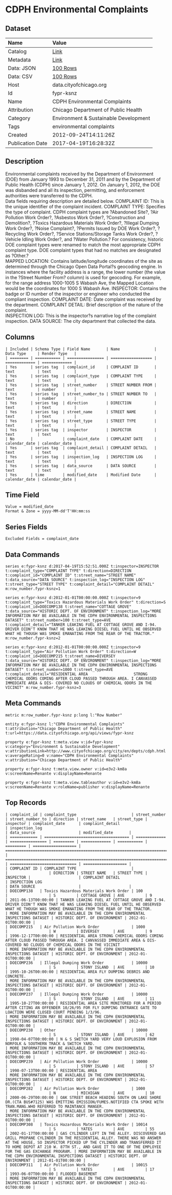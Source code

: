 # CDPH Environmental Complaints

## Dataset

| Name | Value |
| :--- | :---- |
| Catalog | [Link](https://catalog.data.gov/dataset/cdph-environmental-complaints-3f9e3) |
| Metadata | [Link](https://data.cityofchicago.org/api/views/fypr-ksnz) |
| Data: JSON | [100 Rows](https://data.cityofchicago.org/api/views/fypr-ksnz/rows.json?max_rows=100) |
| Data: CSV | [100 Rows](https://data.cityofchicago.org/api/views/fypr-ksnz/rows.csv?max_rows=100) |
| Host | data.cityofchicago.org |
| Id | fypr-ksnz |
| Name | CDPH Environmental Complaints |
| Attribution | Chicago Department of Public Health |
| Category | Environment & Sustainable Development |
| Tags | environmental complaints |
| Created | 2012-09-24T14:11:26Z |
| Publication Date | 2017-04-19T16:28:32Z |

## Description

Environmental complaints received by the Department of Environment (DOE) from January 1993 to December 31, 2011 and by the Department of Public Health (CDPH) since January 1, 2012. On January 1, 2012, the DOE was disbanded and all its inspection, permitting, and enforcement authorities were transferred to the CDPH.   
Data fields requiring description are detailed below. 
COMPLAINT ID:  This is the unique identifier of the complaint incident. 
COMPLAINT TYPE: Specifies the type of complaint. CDPH complaint types are  ?Abandoned Site?, ?Air Pollution Work Order?, ?Asbestos Work Order?, ?Construction and Demolition?, ?Toxics Hazardous Materials Work Order?, ?Illegal Dumping Work Order?, ?Noise Complaint?, ?Permits Issued by DOE Work Order?, ?Recycling Work Order?, ?Service Stations/Storage Tanks Work Order?, ?Vehicle Idling Work Order?, and ?Water Pollution.? For consistency, historic DOE complaint types were renamed to match the most appropriate CDPH complaint type. DOE complaint types that had no matches are designated as ?Other.?  
MAPPED LOCATION: Contains latitude/longitude coordinates of the site as determined through the Chicago Open Data Portal?s geocoding engine. In instances where the facility address is a range, the lower number (the value in the ?Street Number From? column) is used for geocoding. For example, for the range address 1000-1005 S Wabash Ave, the Mapped Location would be the coordinates for 1000 S Wabash Ave. 
 INSPECTOR: Contains the badge or ID number of the inspector or engineer who conducted the compliant inspection. 
COMPLAINT DATE: Date complaint was received by the department. 
COMPLAINT DETAIL: Brief description of the nature of the complaint.  
INSPECTION LOG: This is the inspector?s narrative log of the complaint inspection.
DATA SOURCE: The city department that collected the data.

## Columns

```ls
| Included | Schema Type | Field Name       | Name               | Data Type     | Render Type   |
| ======== | =========== | ================ | ================== | ============= | ============= |
| Yes      | series tag  | complaint_id     | COMPLAINT ID       | text          | text          |
| Yes      | series tag  | complaint_type   | COMPLAINT TYPE     | text          | text          |
| Yes      | series tag  | street_number    | STREET NUMBER FROM | text          | number        |
| Yes      | series tag  | street_number_to | STREET NUMBER TO   | text          | number        |
| Yes      | series tag  | direction        | DIRECTION          | text          | text          |
| Yes      | series tag  | street_name      | STREET NAME        | text          | text          |
| Yes      | series tag  | street_type      | STREET TYPE        | text          | text          |
| Yes      | series tag  | inspector        | INSPECTOR          | text          | text          |
| No       |             | complaint_date   | COMPLAINT DATE     | calendar_date | calendar_date |
| Yes      | series tag  | complaint_detail | COMPLAINT DETAIL   | text          | text          |
| Yes      | series tag  | inspection_log   | INSPECTION LOG     | text          | text          |
| Yes      | series tag  | data_source      | DATA SOURCE        | text          | text          |
| Yes      | time        | modified_date    | Modified Date      | calendar_date | calendar_date |
```

## Time Field

```ls
Value = modified_date
Format & Zone = yyyy-MM-dd'T'HH:mm:ss
```

## Series Fields

```ls
Excluded Fields = complaint_date
```

## Data Commands

```ls
series e:fypr-ksnz d:2017-04-19T15:52:51.000Z t:inspector=INSPECTOR t:complaint_type="COMPLAINT TYPE" t:direction=DIRECTION t:complaint_id="COMPLAINT ID" t:street_name="STREET NAME" t:data_source="DATA SOURCE" t:inspection_log="INSPECTION LOG" t:street_type="STREET TYPE" t:complaint_detail="COMPLAINT DETAIL" m:row_number.fypr-ksnz=1

series e:fypr-ksnz d:2012-01-01T00:00:00.000Z t:inspector=9 t:complaint_type="Toxics Hazardous Materials Work Order" t:direction=S t:complaint_id=DOECOMP138 t:street_name="COTTAGE GROVE" t:data_source="HISTORIC DEPT. OF ENVIRONMENT" t:inspection_log="MORE INFORMATION MAY BE AVAILABLE IN THE CDPH ENVIRONMENTAL INSPECTIONS DATASET" t:street_number=100 t:street_type=AVE t:complaint_detail="TANKER LEAKING FUEL AT COTTAGE GROVE AND I-94. DRIVER DIDN'T KNOW THAT HE WAS LEAKING DIESEL FUEL UNTIL HE OBSERVED WHAT HE THOUGH WAS SMOKE EMANATING FROM THE REAR OF THE TRACTOR." m:row_number.fypr-ksnz=2

series e:fypr-ksnz d:2012-01-01T00:00:00.000Z t:inspector=9 t:complaint_type="Air Pollution Work Order" t:direction=W t:complaint_id=DOECOMP215 t:street_name=DIVERSEY t:data_source="HISTORIC DEPT. OF ENVIRONMENT" t:inspection_log="MORE INFORMATION MAY BE AVAILABLE IN THE CDPH ENVIRONMENTAL INSPECTIONS DATASET" t:street_number=1000 t:street_type=AVE t:complaint_detail="RESIDENTIAL AREA                    STRONG CHEMICAL ODORS COMING AFTER CLOUD PASSED THROUGH AREA. I CANVASSED IMMEDIATE AREA & DIS- COVERED NO CLOUDS OF CHEMICAL ODORS IN THE VICINIT" m:row_number.fypr-ksnz=3
```

## Meta Commands

```ls
metric m:row_number.fypr-ksnz p:long l:"Row Number"

entity e:fypr-ksnz l:"CDPH Environmental Complaints" t:attribution="Chicago Department of Public Health" t:url=https://data.cityofchicago.org/api/views/fypr-ksnz

property e:fypr-ksnz t:meta.view v:id=fypr-ksnz v:category="Environment & Sustainable Development" v:attributionLink=http://www.cityofchicago.org/city/en/depts/cdph.html v:averageRating=0 v:name="CDPH Environmental Complaints" v:attribution="Chicago Department of Public Health"

property e:fypr-ksnz t:meta.view.owner v:id=e3v2-km8a v:screenName=Renante v:displayName=Renante

property e:fypr-ksnz t:meta.view.tableauthor v:id=e3v2-km8a v:screenName=Renante v:roleName=publisher v:displayName=Renante
```

## Top Records

```ls
| complaint_id | complaint_type                        | street_number | street_number_to | direction | street_name   | street_type | inspector | complaint_date      | complaint_detail                                                                                                                                                                                                                                                                            | inspection_log                                                                  | data_source                   | modified_date       | 
| ============ | ===================================== | ============= | ================ | ========= | ============= | =========== | ========= | =================== | =========================================================================================================================================================================================================================================================================================== | =============================================================================== | ============================= | =================== | 
| COMPLAINT ID | COMPLAINT TYPE                        |               |                  | DIRECTION | STREET NAME   | STREET TYPE | INSPECTOR |                     | COMPLAINT DETAIL                                                                                                                                                                                                                                                                            | INSPECTION LOG                                                                  | DATA SOURCE                   |                     | 
| DOECOMP138   | Toxics Hazardous Materials Work Order | 100           |                  | S         | COTTAGE GROVE | AVE         | 9         | 2011-06-13T00:00:00 | TANKER LEAKING FUEL AT COTTAGE GROVE AND I-94. DRIVER DIDN'T KNOW THAT HE WAS LEAKING DIESEL FUEL UNTIL HE OBSERVED WHAT HE THOUGH WAS SMOKE EMANATING FROM THE REAR OF THE TRACTOR.                                                                                                        | MORE INFORMATION MAY BE AVAILABLE IN THE CDPH ENVIRONMENTAL INSPECTIONS DATASET | HISTORIC DEPT. OF ENVIRONMENT | 2012-01-01T00:00:00 | 
| DOECOMP215   | Air Pollution Work Order              | 1000          |                  | W         | DIVERSEY      | AVE         | 9         | 1996-12-17T00:00:00 | RESIDENTIAL AREA STRONG CHEMICAL ODORS COMING AFTER CLOUD PASSED THROUGH AREA. I CANVASSED IMMEDIATE AREA & DIS- COVERED NO CLOUDS OF CHEMICAL ODORS IN THE VICINIT                                                                                                                         | MORE INFORMATION MAY BE AVAILABLE IN THE CDPH ENVIRONMENTAL INSPECTIONS DATASET | HISTORIC DEPT. OF ENVIRONMENT | 2012-01-01T00:00:00 | 
| DOECOMP236   | Illegal Dumping Work Order            | 10000         |                  | S         | STONY ISLAND  | AVE         | 10        | 1995-10-26T00:00:00 | RESIDENTIAL AREA FLY DUMPING DEBRIS AND CONCRETE.                                                                                                                                                                                                                                           | MORE INFORMATION MAY BE AVAILABLE IN THE CDPH ENVIRONMENTAL INSPECTIONS DATASET | HISTORIC DEPT. OF ENVIRONMENT | 2012-01-01T00:00:00 | 
| DOECOMP237   | Illegal Dumping Work Order            | 10000         |                  | S         | STONY ISLAND  | AVE         | 11        | 1995-10-27T00:00:00 | RESIDENTIAL AREA SITE MONITORED FOR A PERIOD AFTER CITING AN OFFENDER 10/26/95 FOR FLY DUMPING ENTRANCE GATE TO LOACTION WERE CLOSED COURT PENDING 1/3/96.                                                                                                                                  | MORE INFORMATION MAY BE AVAILABLE IN THE CDPH ENVIRONMENTAL INSPECTIONS DATASET | HISTORIC DEPT. OF ENVIRONMENT | 2012-01-01T00:00:00 | 
| DOECOMP238   | Other                                 | 10000         |                  | S         | STONY ISLAND  | AVE         | 62        | 1998-04-07T00:00:00 | N & S SWITCH YARD VERY LOUD EXPLOSION FROM NORFOLK & SOUTHERN TRACK & SWITCH YARD.                                                                                                                                                                                                          | MORE INFORMATION MAY BE AVAILABLE IN THE CDPH ENVIRONMENTAL INSPECTIONS DATASET | HISTORIC DEPT. OF ENVIRONMENT | 2012-01-01T00:00:00 | 
| DOECOMP239   | Air Pollution Work Order              | 10000         |                  | S         | STONY ISLAND  | AVE         | 57        | 1998-07-13T00:00:00 | RESIDENTIAL AREA                                                                                                                                                                                                                                                                            | MORE INFORMATION MAY BE AVAILABLE IN THE CDPH ENVIRONMENTAL INSPECTIONS DATASET | HISTORIC DEPT. OF ENVIRONMENT | 2012-01-01T00:00:00 | 
| DOECOMP282   | Air Pollution Work Order              | 1000          |                  | N         | MICHIGAN      | AVE         | 10        | 2000-06-29T00:00:00 | OAK STREET BEACH HEADING SOUTH ON LAKE SHORE DR.(CTA BUS#7125) WAS EMITTING EMISSION/FUMES.NOTIFIED CTA SPOKE WITH TRAN.MANG.WHO REFERRED TO MAINTANCE MANGER.                                                                                                                              | MORE INFORMATION MAY BE AVAILABLE IN THE CDPH ENVIRONMENTAL INSPECTIONS DATASET | HISTORIC DEPT. OF ENVIRONMENT | 2012-01-01T00:00:00 | 
| DOECOMP308   | Toxics Hazardous Materials Work Order | 10014         |                  | S         | YATES         | AVE         | 55        | 2002-01-17T00:00:00 | GAS CYLINDER LEFT IN THE ALLEY. DISCOVERED GAS GRILL PROPANE CYLINDER IN THE RESIDENTIAL ALLEY. THERE WAS NO ANSWER AT THE HOUSE, SO INSPECTOR PICKED UP THE CYLINDER AND TRANSFERRED IT TO HOME DEPOT AT 210 W. 87TH ST., AND GAVE IT TO ONE OF THE EMPLOYEE FOR THE GAS EXCHANGE PROGRAM. | MORE INFORMATION MAY BE AVAILABLE IN THE CDPH ENVIRONMENTAL INSPECTIONS DATASET | HISTORIC DEPT. OF ENVIRONMENT | 2012-01-01T00:00:00 | 
| DOECOMP311   | Air Pollution Work Order              | 10015         |                  | S         | YATES         | AVE         | 17        | 1993-06-07T00:00:00 | FLOODED BASEMENT                                                                                                                                                                                                                                                                            | MORE INFORMATION MAY BE AVAILABLE IN THE CDPH ENVIRONMENTAL INSPECTIONS DATASET | HISTORIC DEPT. OF ENVIRONMENT | 2012-01-01T00:00:00 | 
```